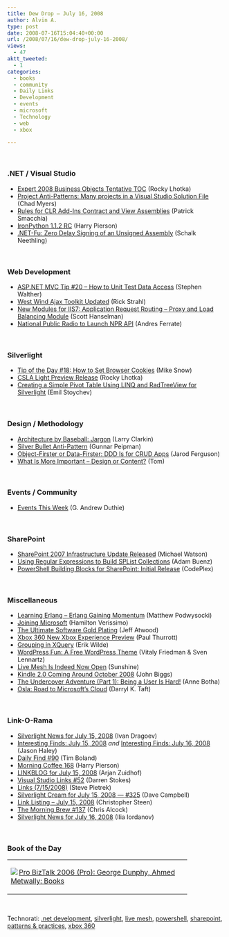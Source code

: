 ```yaml
---
title: Dew Drop – July 16, 2008
author: Alvin A.
type: post
date: 2008-07-16T15:04:40+00:00
url: /2008/07/16/dew-drop-july-16-2008/
views:
  - 47
aktt_tweeted:
  - 1
categories:
  - books
  - community
  - Daily Links
  - Development
  - events
  - microsoft
  - Technology
  - web
  - xbox

---
```

</p> 

&#160;

### .NET / Visual Studio

  * [Expert 2008 Business Objects Tentative TOC][1] (Rocky Lhotka)
  * [Project Anti-Patterns: Many projects in a Visual Studio Solution File][2] (Chad Myers)
  * [Rules for CLR Add-Ins Contract and View Assemblies][3] (Patrick Smacchia)
  * [IronPython 1.1.2 RC][4] (Harry Pierson)
  * [.NET-Fu: Zero Delay Signing of an Unsigned Assembly][5] (Schalk Neethling)

&#160;

### Web Development

  * [ASP.NET MVC Tip #20 &#8211; How to Unit Test Data Access][6] (Stephen Walther)
  * [West Wind Ajax Toolkit Updated][7] (Rick Strahl)
  * [New Modules for IIS7: Application Request Routing &#8211; Proxy and Load Balancing Module][8] (Scott Hanselman)
  * [National Public Radio to Launch NPR API][9] (Andres Ferrate)

&#160;

### Silverlight

  * [Tip of the Day #18: How to Set Browser Cookies][10] (Mike Snow)
  * [CSLA Light Preview Release][11] (Rocky Lhotka)
  * [Creating a Simple Pivot Table Using LINQ and RadTreeView for Silverlight][12] (Emil Stoychev)

&#160;

### Design / Methodology

  * [Architecture by Baseball: Jargon][13] (Larry Clarkin)
  * [Silver Bullet Anti-Pattern][14] (Gunnar Peipman)
  * [Object-Firster or Data-Firster: DDD Is for CRUD Apps][15] (Jarod Ferguson)
  * [What Is More Important &#8211; Design or Content?][16] (Tom)

&#160;

### Events / Community

  * [Events This Week][17] (G. Andrew Duthie)

&#160;

### SharePoint

  * [SharePoint 2007 Infrastructure Update Released][18] (Michael Watson)
  * [Using Regular Expressions to Build SPList Collections][19] (Adam Buenz)
  * [PowerShell Building Blocks for SharePoint: Initial Release][20] (CodePlex)

&#160;

### Miscellaneous

  * [Learning Erlang &#8211; Erlang Gaining Momentum][21] (Matthew Podwysocki)
  * [Joining Microsoft][22] (Hamilton Verissimo)
  * [The Ultimate Software Gold Plating][23] (Jeff Atwood)
  * [Xbox 360 New Xbox Experience Preview][24] (Paul Thurrott)
  * [Grouping in XQuery][25] (Erik Wilde)
  * [WordPress Fun: A Free WordPress Theme][26] (Vitaly Friedman & Sven Lennartz)
  * [Live Mesh Is Indeed Now Open][27] (Sunshine)
  * [Kindle 2.0 Coming Around October 2008][28] (John Biggs)
  * [The Undercover Adventure (Part 1): Being a User Is Hard!][29] (Anne Botha)
  * [Osla: Road to Microsoft&#8217;s Cloud][30] (Darryl K. Taft)

&#160;

### Link-O-Rama

  * [Silverlight News for July 15, 2008][31] (Ivan Dragoev)
  * [Interesting Finds: July 15, 2008][32]&#160;_and_&#160;[Interesting Finds: July 16, 2008][33] (Jason Haley)
  * [Daily Find #90][34] (Tim Boland)
  * [Morning Coffee 168][35] (Harry Pierson)
  * [LINKBLOG for July 15, 2008][36] (Arjan Zuidhof)
  * [Visual Studio Links #52][37] (Darren Stokes)
  * [Links (7/15/2008)][38] (Steve Pietrek)
  * [Silverlight Cream for July 15, 2008 &#8212; #325][39] (Dave Campbell)
  * [Link Listing &#8211; July 15, 2008][40] (Christopher Steen)
  * [The Morning Brew #137][41] (Chris Alcock)
  * [Silverlight News for July 16, 2008][42] (Ilia Iordanov)

&#160;

### Book of the Day

<div class="wlWriterSmartContent" id="scid:7dc1bd33-94bd-46fd-a20b-0131235bcd47:b1273cbd-eeff-4add-bc83-4dacbb21f4d4" style="padding-right: 0px; display: inline; padding-left: 0px; float: none; padding-bottom: 0px; margin: 0px; padding-top: 0px">
  <table cellspacing="0" cellpadding="2" width="400" border="0" unselectable="on">
    <tr>
      <td valign="top" width="400">
        <p>
          <a title="Pro BizTalk 2006 (Pro): George Dunphy, Ahmed Metwally: Books" href="http://www.amazon.com/exec/obidos/ASIN/1590596994/alvinashcraft-20"><img data-recalc-dims="1" decoding="async" src="https://i0.wp.com/images.amazon.com/images/P/1590596994.01.MZZZZZZZ.jpg?w=660" border="0" align="left" style="float:left" />Pro BizTalk 2006 (Pro): George Dunphy, Ahmed Metwally: Books</a>
        </p>
      </td>
    </tr>
  </table>
</div>

&#160;

<div class="wlWriterSmartContent" id="scid:C16BAC14-9A3D-4c50-9394-FBFEF7A93539:5ffeec00-3733-49ab-adb5-98dde9c64491" style="padding-right: 0px; display: inline; padding-left: 0px; float: none; padding-bottom: 0px; margin: 0px; padding-top: 0px">
  <!--dotnetkickit-->
</div>

<div class="wlWriterSmartContent" id="scid:d7bf807d-7bb0-458a-811f-90c51817d5c2:3abbaa81-2716-44fc-bfc2-415e528cf54a" style="padding-right: 0px; display: inline; padding-left: 0px; float: none; padding-bottom: 0px; margin: 0px; padding-top: 0px">
  <p>
    <span class="TagSite">Technorati:</span> <a href="http://technorati.com/tag/.net+development" rel="tag" class="tag">.net development</a>, <a href="http://technorati.com/tag/silverlight" rel="tag" class="tag">silverlight</a>, <a href="http://technorati.com/tag/live+mesh" rel="tag" class="tag">live mesh</a>, <a href="http://technorati.com/tag/powershell" rel="tag" class="tag">powershell</a>, <a href="http://technorati.com/tag/sharepoint" rel="tag" class="tag">sharepoint</a>, <a href="http://technorati.com/tag/patterns+&+practices" rel="tag" class="tag">patterns & practices</a>, <a href="http://technorati.com/tag/xbox+360" rel="tag" class="tag">xbox 360</a><br /><!-- StartInsertedTags: .net development, silverlight, live mesh, powershell, sharepoint, patterns & practices, xbox 360 :EndInsertedTags -->
  </p>
</div>

 [1]: http://www.lhotka.net/weblog/Expert2008BusinessObjectsTentativeTOC.aspx
 [2]: http://www.lostechies.com/blogs/chad_myers/archive/2008/07/15/project-anti-pattern-many-projects-in-a-visual-studio-solution-file.aspx
 [3]: http://codebetter.com/blogs/patricksmacchia/archive/2008/07/16/rules-for-clr-add-ins-contract-and-view-assemblies.aspx
 [4]: http://devhawk.net/2008/07/15/IronPython+112+RC.aspx
 [5]: http://dotnet.dzone.com/news/net-fu-zero-delay-signing-of-a
 [6]: http://weblogs.asp.net/stephenwalther/archive/2008/07/15/asp-net-mvc-tip-20-how-to-unit-test-data-access.aspx
 [7]: http://west-wind.com/weblog/posts/422295.aspx
 [8]: http://www.hanselman.com/blog/NewModulesForIIS7ApplicationRequestRoutingProxyAndLoadBalancingModule.aspx
 [9]: http://blog.programmableweb.com/2008/07/16/national-public-radio-to-launch-npr-api/
 [10]: http://silverlight.net/blogs/msnow/archive/2008/07/15/tip-of-the-day-18-how-to-set-browser-cookies.aspx
 [11]: http://www.lhotka.net/weblog/CSLALightPreviewRelease.aspx
 [12]: http://www.silverlightshow.net/items/Creating-a-simple-Pivot-table-using-LINQ-and-RadTreeView-for-Silverlight.aspx
 [13]: http://larryclarkin.com/2008/07/15/ArchitectureByBaseballJargon.aspx
 [14]: http://weblogs.asp.net/gunnarpeipman/archive/2008/07/15/silver-bullet-anti-pattern.aspx
 [15]: http://elegantcode.com/2008/07/15/object-firster-or-data-firster-ddd-is-for-crud-apps/
 [16]: http://blogs.msdn.com/tom/archive/2008/07/16/what-is-more-important-design-or-content.aspx
 [17]: http://blogs.msdn.com/gduthie/archive/2008/07/15/events-this-week.aspx
 [18]: http://blogs.msdn.com/mikewat/archive/2008/07/15/sharepoint-2007-infrastructure-update-released.aspx
 [19]: http://www.sharepointsecurity.com/blog/sharepoint/sharepoint-2007-development/using-regular-expressions-to-build-splist-collections/
 [20]: http://www.codeplex.com/PSBB/Release/ProjectReleases.aspx?ReleaseId=15312
 [21]: http://weblogs.asp.net/podwysocki/archive/2008/07/16/learning-erlang-erlang-gaining-momentum.aspx
 [22]: http://hammett.castleproject.org/?p=312
 [23]: http://www.codinghorror.com/blog/archives/001153.html
 [24]: http://www.winsupersite.com/showcase/xbox360_newx_preview.asp
 [25]: http://www.oreillynet.com/xml/blog/2008/07/grouping_in_xquery.html
 [26]: http://www.smashingmagazine.com/2008/07/16/wordpress-fun-a-free-wordpress-theme/
 [27]: http://www.liveside.net/blogs/main/archive/2008/07/16/live-mesh-is-indeed-now-open.aspx
 [28]: http://www.techcrunch.com/2008/07/15/kindle-20-coming-around-october-2008/
 [29]: http://dotnet.dzone.com/articles/the-undercover-adventure-part-
 [30]: http://www.eweek.com/c/a/Application-Development/Oslo-Road-to-Microsofts-Cloud/
 [31]: http://www.silverlightshow.net/news/Silverlight-news-for-July-15-2008.aspx
 [32]: http://jasonhaley.com/blog/archive/2008/07/15/142000.aspx
 [33]: http://jasonhaley.com/blog/archive/2008/07/16/142002.aspx
 [34]: http://www.techtoolblog.com/archives/daily-find-90
 [35]: http://devhawk.net/2008/07/15/Morning+Coffee+168+E3+Edition.aspx
 [36]: http://www.arjansworld.com/2008/07/15/linkblog-for-july-15-2008/
 [37]: http://visualstudiohacks.com/blog/visual-studio-links-52/
 [38]: http://spietrek.blogspot.com/2008/07/links-7152008.html
 [39]: http://geekswithblogs.net/WynApseTechnicalMusings/archive/2008/07/15/123807.aspx
 [40]: http://www.dotnetjunkies.com/WebLog/csteen/archive/2008/07/15/487106.aspx
 [41]: http://blog.cwa.me.uk/2008/07/16/the-morning-brew-137/
 [42]: http://www.silverlightshow.net/news/Silverlight-news-for-July-16-2008.aspx